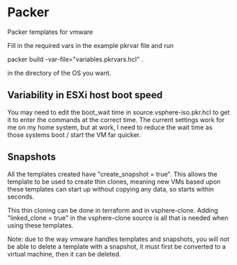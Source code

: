# Packer
Packer templates for vmware

Fill in the required vars in the example pkrvar file and run

packer build -var-file="variables.pkrvars.hcl" .

in the directory of the OS you want.

## Variability in ESXi host boot speed

You may need to edit the boot_wait time in source.vsphere-iso.pkr.hcl to get it to enter the commands at the correct time.
The current settings work for me on my home system, but at work, I need to reduce the wait time as those systems boot / start the VM far quicker.

## Snapshots

All the templates created have "create_snapshot = true". This allows the template to be used to create thin clones, meaning new VMs based upon these templates can start up without copying any data, so starts within seconds.

This thin cloning can be done in terraform and in vsphere-clone. Adding "linked_clone = true" in the vsphere-clone source is all that is needed when using these templates.

Note: due to the way vmware handles templates and snapshots, you will not be able to delete a template with a snapshot, it must first be converted to a virtual machine, then it can be deleted.

